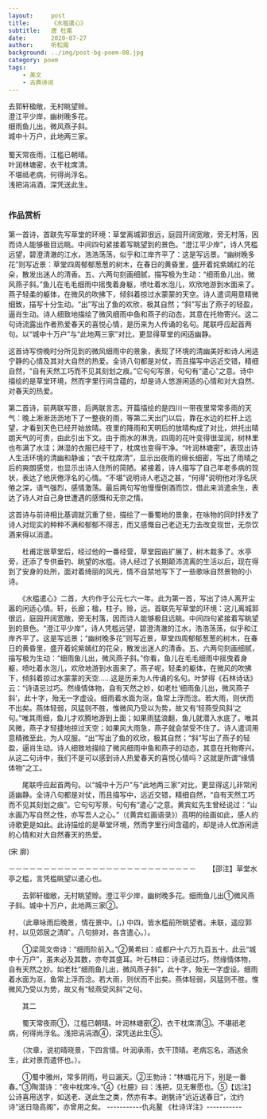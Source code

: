 ```yaml
---
layout:     post
title:      《水槛遣心》
subtitle:   唐 杜甫
date:       2020-07-27
author:     听松阁
background: ../img/post-bg-poem-08.jpg
category: poem
tags:
    - 美文
    - 古典诗词
---
```


去郭轩楹敞，无村眺望赊。<br>
澄江平少岸，幽树晚多花。<br>
细雨鱼儿出，微风燕子斜。<br>
城中十万户，此地两三家。<br>
<br>
蜀天常夜雨，江槛已朝晴。<br>
叶润林塘密，衣干枕席清。<br>
不堪祗老病，何得尚浮名。<br>
浅把涓涓酒，深凭送此生。<br>
<br>

### 作品赏析
第一首诗，首联先写草堂的环境：草堂离城郭很远，庭园开阔宽敞，旁无村落，因而诗人能够极目远眺。中间四句紧接着写眺望到的景色。“澄江平少岸”，诗人凭槛远望，碧澄清澈的江水，浩浩荡荡，似乎和江岸齐平了：这是写远景。“幽树晚多花”则写近景：草堂四周郁郁葱葱的树木，在春日的黄昏里，盛开着姹紫嫣红的花朵，散发出迷人的清香。五、六两句刻画细腻，描写极为生动：“细雨鱼儿出，微风燕子斜。”鱼儿在毛毛细雨中摇曳着身躯，喷吐着水泡儿，欢欣地游到水面来了。燕子轻柔的躯体，在微风的吹拂下，倾斜着掠过水蒙蒙的天空。诗人遣词用意精微细致，描写十分生动。“出”写出了鱼的欢欣，极其自然；“斜”写出了燕子的轻盈，逼肖生动。诗人细致地描绘了微风细雨中鱼和燕子的动态，其意在托物寄兴。这二句诗流露出作者热爱春天的喜悦心情，是历来为人传诵的名句。尾联呼应起首两句。以“城中十万户”与“此地两三家”对比，更显得草堂的闲适幽静。

这首诗写傍晚时分所见到的微风细雨中的景象，表现了环境的清幽美好和诗人闲适宁静的心情及其对大自然的热爱。全诗八句都是对仗，而且描写中远近交错，精细自然，“自有天然工巧而不见其刻划之痕。”它句句写景，句句有“遣心”之意。诗中描绘的是草堂环境，然而字里行间含蕴的，却是诗人悠游闲适的心情和对大自然、对春天的热爱。

第二首诗，前两联写景，后两联言志。开篇描绘的是四川一带夜里常常多雨的天气：晚上淅淅沥沥地下了一整夜的雨，等第二天出门以后，靠在水边的栏杆上远望，才看到天色已经开始放晴。夜里的降雨和天明后的放晴构成了对比，烘托出晴朗天气的可贵，由此引出下文。由于雨水的淋洗，四周的花叶变得很湿润，树林里也布满了水洼；淋湿的衣服已经干了，枕席也变得干净。“叶润林塘密”，表现出诗人生活环境的清幽和静谧；“衣干枕席清”，显示出夜雨的绵长细密，写出了雨晴之后的爽朗感觉，也显示出诗人住所的简陋。紧接着，诗人描写了自己年老多病的现状，表达了他厌倦浮名的心情。“不堪”说明诗人老迈之甚，“何得”说明他对浮名厌倦之深，语气强烈，感情激荡。最后两句写他慢慢倒酒而饮，借此来消遣余生，表达了诗人对自己身世遭遇的感慨和无奈之情。

这首诗与前诗相比基调就沉重了些，描绘了一番蜀地的景象，在咏物的同时抒发了诗人对现实的种种不满和郁郁不得志，而又感慨自己老迈无力去改变现世，无奈饮酒来得以消遣。


　　杜甫定居草堂后，经过他的一番经营，草堂园亩扩展了，树木栽多了。水亭旁，还添了专供垂钓、眺望的水槛。诗人经过了长期颠沛流离的生活以后，现在得到了安身的处所，面对着绮丽的风光，情不自禁地写下了一些歌咏自然景物的小诗。
  
　　《水槛遣心》二首，大约作于公元七六一年。此为第一首，写出了诗人离开尘嚣的闲适心情。轩，长廊；楹，柱子。赊，远。首联先写草堂的环境：这儿离城郭很远，庭园开阔宽敞，旁无村落，因而诗人能够极目远眺。中间四句紧接着写眺望到的景色。“澄江平少岸”，诗人凭槛远望，碧澄清澈的江水，浩浩荡荡，似乎和江岸齐平了。这是写远景；“幽树晚多花”则写近景，草堂四周郁郁葱葱的树木，在春日的黄昏里，盛开着姹紫嫣红的花朵，散发出迷人的清香。五、六两句刻画细腻，描写极为生动：“细雨鱼儿出，微风燕子斜。”你看，鱼儿在毛毛细雨中摇曳着身躯，喷吐着水泡儿，欢欣地游到水面来了。燕子呢，轻柔的躯体，在微风的吹拂下，倾斜着掠过水蒙蒙的天空……这是历来为人传诵的名句。叶梦得《石林诗话》云：“诗语忌过巧。然缘情体物，自有天然之妙，如老杜‘细雨鱼儿出，微风燕子斜’，此十字，殆无一字虚设。细雨着水面为沤，鱼常上浮而淰。若大雨，则伏而不出矣。燕体轻弱，风猛则不胜，惟微风乃受以为势，故又有‘轻燕受风斜’之句。”唯其雨细，鱼儿才欢腾地游到上面；如果雨猛浪翻，鱼儿就潜入水底了。唯其风微，燕子才轻捷地掠过天空；如果风大雨急，燕子就会禁受不住了。诗人遣词用意精微至此，为人叹服。“出”写出了鱼的欢欣，极其自然；“斜”写出了燕子的轻盈，逼肖生动。诗人细致地描绘了微风细雨中鱼和燕子的动态，其意在托物寄兴。从这二句诗中，我们不是可以感到诗人热爱春天的喜悦心情吗？这就是所谓“缘情体物”之工。
  
　　尾联呼应起首两句。以“城中十万户”与“此地两三家”对比，更显得这儿非常闲适幽静。全诗八句都是对仗，而且描写中，远近交错，精细自然，“自有天然工巧而不见其刻划之痕”。它句句写景，句句有“遣心”之意。黄宾虹先生曾经说过：“山水画乃写自然之性，亦写吾人之心。”（《黄宾虹画语录》）高明的绘画如此，感人的诗歌更是如此。此诗描绘的是草堂环境，然而字里行间含蕴的，却是诗人优游闲适的心情和对大自然春天的热爱。
  
(宋 廓)

－－－－－－－－－－－－－－－－－－－－－－－－－－－
　　【邵注】草堂水亭之槛，言凭槛眺望以遣心也。

　　去郭轩楹敞，无村眺望赊。澄江平少岸，幽树晚多花。细雨鱼儿出①微风燕子斜。城中十万户，此地两三家②。

　　（此章咏雨后晚景，情在景中。(，) 中四，皆水槛前所眺望者。未联，遥应郭村，以见郊居之清旷。八句排对，各含遣心。）。

　　①梁简文帝诗：“细雨阶前入。”②黄希曰：成都户十六万九百五十，此云“城中十万户”，虽未必及其数，亦夸其盛耳。叶石林曰：诗语忌过巧，然缘情体物，自有天然之妙。如老杜“细雨鱼儿出，微风燕子斜”，此十字，殆无一字虚设。细雨着水面为沤，鱼常上浮而淰。若大雨，则伏而不出矣。燕体轻弱，风猛则不胜。惟微风乃受以为势，故又有“轻燕受风斜”之句。

　　其二

　　蜀天常夜雨①，江槛已朝晴。叶润林塘密②，衣干枕席清③。不堪祇老病，何得尚浮名。浅把涓涓酒④，深凭送此生⑤。

　　（次章，说初晴晓景，下四言情。叶润承雨，衣干顶晴。老病忘名，酒送余生，此对景而遣怀也。）。

　　①蜀中雅州，常多阴雨，号曰漏天。②王勃诗：“林塘花月下，别是一番春。”③陶潜诗：“夜中枕席冷。”④《杜臆》曰：浅把，见无奢愿也。⑤【远注】公诗喜用送字，如送老、送此生之类，然亦有本。谢脁诗“远近送春日”，沈约诗“送日隐高阁”，亦曾用之矣。
-----------仇兆鳌 《杜诗详注》-----------

